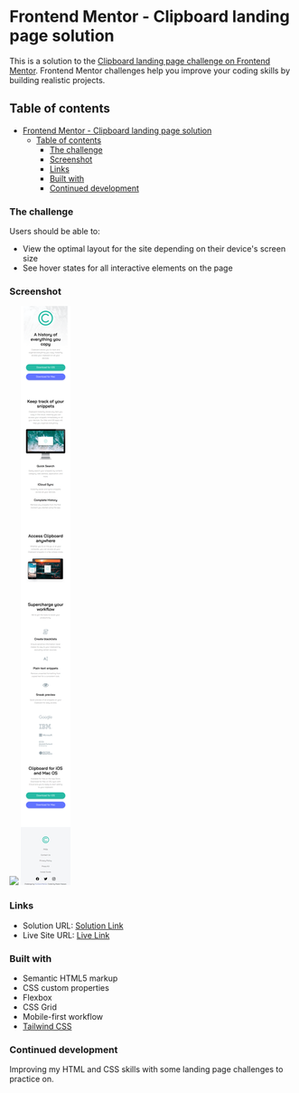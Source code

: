 # Frontend Mentor - Clipboard landing page solution

This is a solution to the [Clipboard landing page challenge on Frontend Mentor](https://www.frontendmentor.io/challenges/clipboard-landing-page-5cc9bccd6c4c91111378ecb9). Frontend Mentor challenges help you improve your coding skills by building realistic projects.

## Table of contents

- [Frontend Mentor - Clipboard landing page solution](#frontend-mentor---clipboard-landing-page-solution)
  - [Table of contents](#table-of-contents)
    - [The challenge](#the-challenge)
    - [Screenshot](#screenshot)
    - [Links](#links)
    - [Built with](#built-with)
    - [Continued development](#continued-development)

### The challenge

Users should be able to:

- View the optimal layout for the site depending on their device's screen size
- See hover states for all interactive elements on the page

### Screenshot

![](./desktop-clipboard.png)
![](./mobile-clipboard.png)

### Links

- Solution URL: [Solution Link](https://www.frontendmentor.io/solutions/clipboard-landing-page-with-tailwind-css-qUYQEpQKii)
- Live Site URL: [Live Link](https://mazz100.github.io/Clipboard-landing-page/)

### Built with

- Semantic HTML5 markup
- CSS custom properties
- Flexbox
- CSS Grid
- Mobile-first workflow
- [Tailwind CSS](https://tailwindcss.com/docs/installation)

### Continued development

Improving my HTML and CSS skills with some landing page challenges to practice on.
